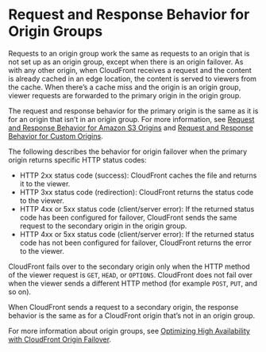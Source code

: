 # Request and Response Behavior for Origin Groups<a name="RequestAndResponseBehaviorOriginGroups"></a>

Requests to an origin group work the same as requests to an origin that is not set up as an origin group, except when there is an origin failover\. As with any other origin, when CloudFront receives a request and the content is already cached in an edge location, the content is served to viewers from the cache\. When there’s a cache miss and the origin is an origin group, viewer requests are forwarded to the primary origin in the origin group\.

The request and response behavior for the primary origin is the same as it is for an origin that isn’t in an origin group\. For more information, see [Request and Response Behavior for Amazon S3 Origins](RequestAndResponseBehaviorS3Origin.md) and [Request and Response Behavior for Custom Origins](RequestAndResponseBehaviorCustomOrigin.md)\.

The following describes the behavior for origin failover when the primary origin returns specific HTTP status codes:
+ HTTP 2xx status code \(success\): CloudFront caches the file and returns it to the viewer\.
+ HTTP 3xx status code \(redirection\): CloudFront returns the status code to the viewer\.
+ HTTP 4xx or 5xx status code \(client/server error\): If the returned status code has been configured for failover, CloudFront sends the same request to the secondary origin in the origin group\.
+ HTTP 4xx or 5xx status code \(client/server error\): If the returned status code has not been configured for failover, CloudFront returns the error to the viewer\.

CloudFront fails over to the secondary origin only when the HTTP method of the viewer request is `GET`, `HEAD`, or `OPTIONS`\. CloudFront does not fail over when the viewer sends a different HTTP method \(for example `POST`, `PUT`, and so on\)\.

When CloudFront sends a request to a secondary origin, the response behavior is the same as for a CloudFront origin that’s not in an origin group\.

For more information about origin groups, see [Optimizing High Availability with CloudFront Origin Failover](high_availability_origin_failover.md)\.